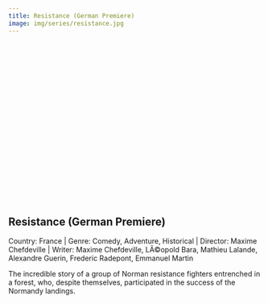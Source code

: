 ```yaml
---
title: Resistance (German Premiere)
image: img/series/resistance.jpg
---
```

<iframe width="560" height="315" src="" frameborder="0" allow="accelerometer; autoplay; encrypted-media; gyroscope; picture-in-picture" allowfullscreen></iframe>

## Resistance (German Premiere)
Country: France | Genre: Comedy, Adventure, Historical | Director: Maxime Chefdeville | Writer: Maxime Chefdeville, LÃ©opold Bara, Mathieu Lalande, Alexandre Guerin, Frederic Radepont, Emmanuel Martin

The incredible story of a group of Norman resistance fighters entrenched in a forest, who, despite themselves, participated in the success of the Normandy landings.